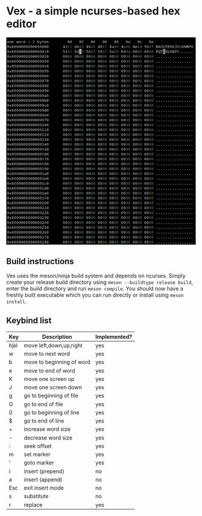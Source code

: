 # Vex - a simple ncurses-based hex editor

![](./vex.png)

## Build instructions

Vex uses the meson/ninja build system and depends on ncurses. Simply create
your release build directory using `meson --buildtype release build`, enter
the build directory and run `meson compile`. You should now have a freshly
built executable which you can run directly or install using `meson install`.

## Keybind list

Key | Description | Implemented?
--- | ----------- | ------------
hjkl | move left,down,up,right | yes
w | move to next word | yes
b | move to beginning of word | yes
e | move to end of word | yes
K | move one screen up | yes
J | move one screen down | yes
g | go to beginning of file | yes
G | go to end of file | yes
0 | go to beginning of line | yes
$ | go to end of line | yes
\+ | increase word size | yes
\- | decrease word size | yes
: | seek offset | yes
m | set marker | yes
' | goto marker | yes
i | insert (prepend) | no
a | insert (append) | no
Esc | exit insert mode | no
s | substitute | no
r | replace | yes
